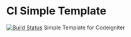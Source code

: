 # CI Simple Template
[![Build Status](https://travis-ci.org/carlosocarvalho/simple-input.svg?branch=master)](https://travis-ci.org/carlosocarvalho/simple-input)
Simple Template for Codeigniter

